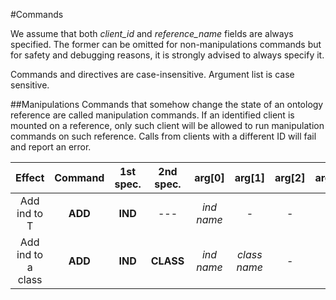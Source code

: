#Commands

We assume that both *client_id* and *reference_name* fields are always specified.
The former can be omitted for non-manipulations commands but for safety 
and debugging reasons, it is strongly advised to always specify it.

Commands and directives are case-insensitive. Argument list is case sensitive.

##Manipulations
Commands that somehow change the state of an ontology reference are called
manipulation commands. If an identified client is mounted on a reference,
only such client will be allowed to run manipulation commands on such 
reference. Calls from clients with a different ID will fail and report an
error.

| Effect | Command | 1st spec. | 2nd spec. | arg[0] | arg[1] | arg[2] | arg[3] | arg[4] |
| :----: | :-----: | :-------: | :-------: | :----: | :----: | :----: | :----: | :----: |
| Add ind to T | **ADD** | **IND**   | ---       | *ind name* | - | - | - | - |
| Add ind to a class | **ADD** | **IND**   | **CLASS** | *ind name* | *class name* | - | - | - | 